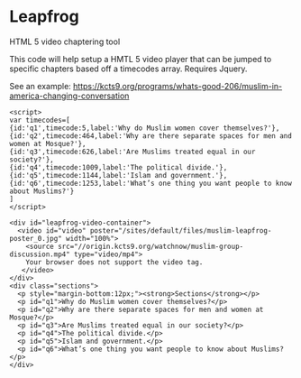 # Leapfrog
HTML 5 video chaptering tool

This code will help setup a HMTL 5 video player that can be jumped to specific chapters based off a timecodes array. Requires Jquery.

See an example: https://kcts9.org/programs/whats-good-206/muslim-in-america-changing-conversation
```
<script>
var timecodes=[
{id:'q1',timecode:5,label:'Why do Muslim women cover themselves?'},
{id:'q2',timecode:464,label:'Why are there separate spaces for men and women at Mosque?'},
{id:'q3',timecode:626,label:'Are Muslims treated equal in our society?'},
{id:'q4',timecode:1009,label:'The political divide.'},
{id:'q5',timecode:1144,label:'Islam and government.'},
{id:'q6',timecode:1253,label:'What’s one thing you want people to know about Muslims?'}
]
</script>

<div id="leapfrog-video-container">
  <video id="video" poster="/sites/default/files/muslim-leapfrog-poster_0.jpg" width="100%">
    <source src="//origin.kcts9.org/watchnow/muslim-group-discussion.mp4" type="video/mp4"> 
    Your browser does not support the video tag. 
   </video>
</div>
<div class="sections">
  <p style="margin-bottom:12px;"><strong>Sections</strong></p>
  <p id="q1">Why do Muslim women cover themselves?</p>
  <p id="q2">Why are there separate spaces for men and women at Mosque?</p>
  <p id="q3">Are Muslims treated equal in our society?</p>
  <p id="q4">The political divide.</p>
  <p id="q5">Islam and government.</p>
  <p id="q6">What’s one thing you want people to know about Muslims?</p>
</div>
```
